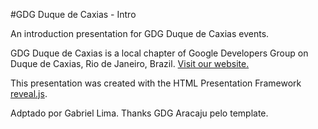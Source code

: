 #GDG Duque de Caxias - Intro

An introduction presentation for GDG Duque de Caxias events.

GDG Duque de Caxias is a local chapter of Google Developers Group on Duque de Caxias, Rio de Janeiro, Brazil. [Visit our website.](http://gdg-duque-de-caxias.github.io/)

This presentation was created with the HTML Presentation Framework [reveal.js](https://github.com/hakimel/reveal.js/).

Adptado por Gabriel Lima.
Thanks GDG Aracaju pelo template.
